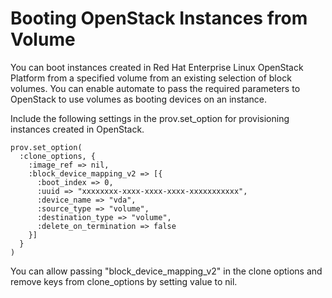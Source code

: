 # Booting OpenStack Instances from Volume

You can boot instances created in Red Hat Enterprise Linux OpenStack
Platform from a specified volume from an existing selection of block
volumes. You can enable automate to pass the required parameters to
OpenStack to use volumes as booting devices on an instance.

Include the following settings in the prov.set\_option for provisioning
instances created in OpenStack.

    prov.set_option(
      :clone_options, {
        :image_ref => nil,
        :block_device_mapping_v2 => [{
          :boot_index => 0,
          :uuid => "xxxxxxxx-xxxx-xxxx-xxxx-xxxxxxxxxxx",
          :device_name => "vda",
          :source_type => "volume",
          :destination_type => "volume",
          :delete_on_termination => false
        }]
      }
    )

You can allow passing "block\_device\_mapping\_v2" in the clone options
and remove keys from clone\_options by setting value to nil.
